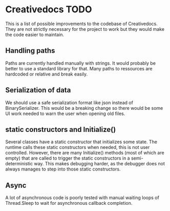 # Creativedocs TODO
This is a list of possible improvements to the codebase of Creativedocs.
They are not strictly necessary for the project to work but they would make the code easier to maintain.

## Handling paths
Paths are currently handled manually with strings.
It would probably be better to use a standard library for that.
Many paths to ressources are hardcoded or relative and break easily.

## Serialization of data
We should use a safe serialization format like json instead of BinarySerializer.
This would be a breaking change so there would be some UI work needed to warn the user when opening old files.

## static constructors and Initialize()
Several classes have a static constructor that initializes some state.
The runtime calls these static constructors when needed, this is not user controlled.
However, there are many Initialize() methods (most of which are empty) that are called to trigger the static constructors in a semi-deterministic way. This makes debugging harder, as the debugger does not always manages to step into those static constructors.

## Async
A lot of asynchronous code is poorly tested with manual waiting loops of Thread.Sleep to wait for asynchronous callback completion.